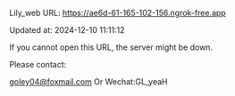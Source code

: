 Lily_web URL: https://ae6d-61-165-102-156.ngrok-free.app

Updated at: 2024-12-10 11:11:12

If you cannot open this URL, the server might be down.

Please contact: 

goley04@foxmail.com Or Wechat:GL_yeaH